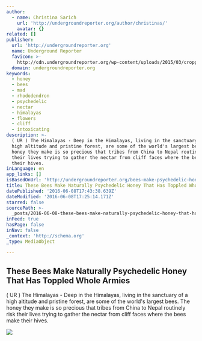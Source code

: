 ```yaml
---
author:
  - name: Christina Sarich
    url: 'http://undergroundreporter.org/author/christinas/'
    avatar: {}
related: []
publisher:
  url: 'http://undergroundreporter.org'
  name: Underground Reporter
  favicon: >-
    http://cdn.undergroundreporter.org/wp-content/uploads/2015/03/cropped-UndergroundReporter-Logo2-192x192.jpg
  domain: undergroundreporter.org
keywords:
  - honey
  - bees
  - mad
  - rhododendron
  - psychedelic
  - nectar
  - himalayas
  - flowers
  - cliff
  - intoxicating
description: >-
  ( UR ) The Himalayas - Deep in the Himalayas, living in the sanctuary of a
  high altitude and pristine forest, are some of the world's largest bees. The
  honey they make is so precious that tribes from China to Nepal routinely risk
  their lives trying to gather the nectar from cliff faces where the bees make
  their hives.
inLanguage: en
app_links: []
isBasedOnUrl: 'http://undergroundreporter.org/bees-make-psychedelic-honey-can-topple-armies/'
title: These Bees Make Naturally Psychedelic Honey That Has Toppled Whole Armies
datePublished: '2016-06-08T17:43:38.639Z'
dateModified: '2016-06-08T17:25:14.171Z'
starred: false
sourcePath: >-
  _posts/2016-06-08-these-bees-make-naturally-psychedelic-honey-that-has-toppled.md
inFeed: true
hasPage: false
inNav: false
_context: 'http://schema.org'
_type: MediaObject

---
```

<article style=""><h1>These Bees Make Naturally Psychedelic Honey That Has Toppled Whole Armies</h1><p>( UR ) The Himalayas - Deep in the Himalayas, living in the sanctuary of a high altitude and pristine forest, are some of the world's largest bees. The honey they make is so precious that tribes from China to Nepal routinely risk their lives trying to gather the nectar from cliff faces where the bees make their hives.</p><img src="http://cdn.undergroundreporter.org/wp-content/uploads/2016/04/honey.jpg" /></article>